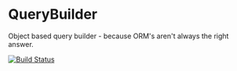 # QueryBuilder
Object based query builder - because ORM's aren't always the right answer.

[![Build Status](https://travis-ci.org/Waryway/MysqlQueryBuilder.svg?branch=master)](https://travis-ci.org/Waryway/MysqlQueryBuilder)


